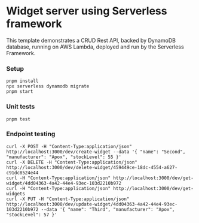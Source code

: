 # Widget server using Serverless framework

This template demonstrates a CRUD Rest API, backed by DynamoDB database, running on AWS Lambda, deployed and run by the Serverless Framework.

### Setup

```
pnpm install
npx serverless dynamodb migrate
pnpm start
```

### Unit tests

```
pnpm test
```

### Endpoint testing

``````
curl -X POST -H "Content-Type:application/json" http://localhost:3000/dev/create-widget --data '{ "name": "Second", "manufacturer": "Apox", "stockLevel": 55 }'
curl -X DELETE -H "Content-Type:application/json" http://localhost:3000/dev/delete-widget/459449ce-18dc-4554-a627-c91dc8524e44
curl -H "Content-Type:application/json" http://localhost:3000/dev/get-widget/4dd04363-4a42-44e4-93ec-103d2210b972
curl -H "Content-Type:application/json" http://localhost:3000/dev/get-widgets
curl -X PUT -H "Content-Type:application/json" http://localhost:3000/dev/update-widget/4dd04363-4a42-44e4-93ec-103d2210b972 --data '{ "name": "Third", "manufacturer": "Apox", "stockLevel": 57 }'
``````
